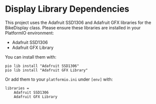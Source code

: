 # Display Library Dependencies

This project uses the Adafruit SSD1306 and Adafruit GFX libraries for the BikeDisplay class. Please ensure these libraries are installed in your PlatformIO environment:

- Adafruit SSD1306
- Adafruit GFX Library

You can install them with:

```
pio lib install "Adafruit SSD1306"
pio lib install "Adafruit GFX Library"
```

Or add them to your `platformio.ini` under `[env]` with:

```
libraries =
    Adafruit SSD1306
    Adafruit GFX Library
```
